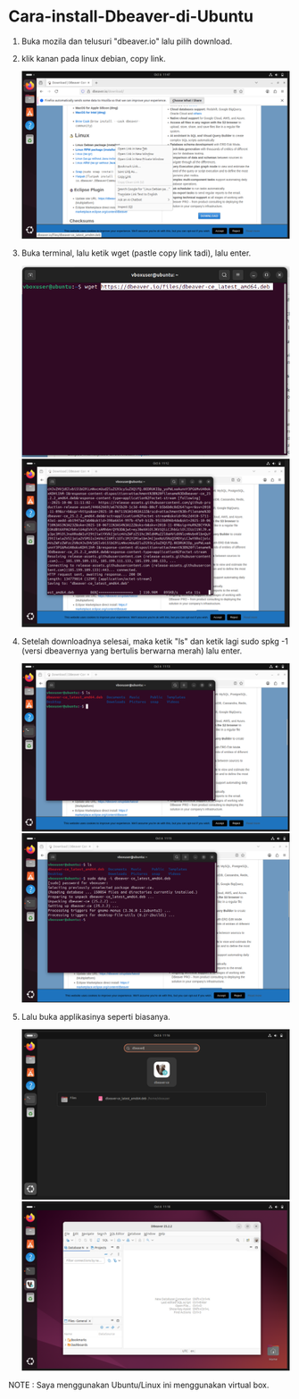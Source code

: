 # Cara-install-Dbeaver-di-Ubuntu

1. Buka mozila dan telusuri "dbeaver.io" lalu pilih download.
2. klik kanan pada linux debian, copy link.
 
	![Linux debian](https://github.com/imammularif/Cara-Install-Dbeaver-di-Ubuntu/blob/main/Chapture/1.png)

4. Buka terminal, lalu ketik wget (pastle copy link tadi), lalu enter.

	![2](https://github.com/imammularif/Cara-Install-Dbeaver-di-Ubuntu/blob/main/Chapture/2.png)
  ![3](https://github.com/imammularif/Cara-Install-Dbeaver-di-Ubuntu/blob/main/Chapture/3.png)

5. Setelah downloadnya selesai, maka ketik "ls" dan ketik lagi sudo spkg -1 (versi dbeavernya yang bertulis berwarna merah) lalu enter.

   ![4](https://github.com/imammularif/Cara-Install-Dbeaver-di-Ubuntu/blob/main/Chapture/4.png)
   ![5](https://github.com/imammularif/Cara-Install-Dbeaver-di-Ubuntu/blob/main/Chapture/5.png)

7. Lalu buka applikasinya seperti biasanya.

   ![6](https://github.com/imammularif/Cara-Install-Dbeaver-di-Ubuntu/blob/main/Chapture/6.png)
   ![7](https://github.com/imammularif/Cara-Install-Dbeaver-di-Ubuntu/blob/main/Chapture/7.png)


NOTE : Saya menggunakan Ubuntu/Linux ini menggunakan virtual box. 
